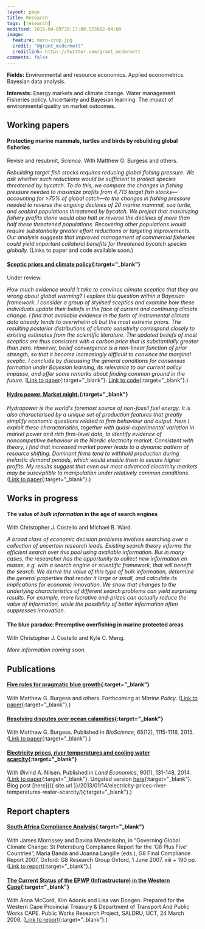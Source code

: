 ```yaml
---
layout: page
title: Research
tags: [research]
modified: 2016-04-09T20:17:00.523882-04:00
image:
  feature: moro-crop.jpg
  credit: "@grant_mcdermott"
  creditlink: https://twitter.com/grant_mcdermott
comments: false
---
```


**Fields:** Environmental and resource economics. Applied econometrics. Bayesian data analysis.

**Interests:** Energy markets and climate change. Water management. Fisheries policy. Uncertainty and Bayesian learning. The impact of environmental quality on market outcomes.

## Working papers

#### Protecting marine mammals, turtles and birds by rebuilding global fisheries

Revise and resubmit, *Science*. With Matthew G. Burgess and others.

*Rebuilding target fish stocks requires reducing global fishing pressure. We ask whether such reductions would be sufficient to protect species threatened by bycatch. To do this, we compare the changes in fishing pressure needed to maximize profits from 4,713 target fish stocks—accounting for &gt;75% of global catch—to the changes in fishing pressure needed to reverse the ongoing declines of 20 marine mammal, sea turtle, and seabird populations threatened by bycatch. We project that maximizing fishery profits alone would also halt or reverse the declines of more than half these threatened populations. Recovering other populations would require substantially greater effort reductions or targeting improvements. Our analysis suggests that improved management of commercial fisheries could yield important collateral benefits for threatened bycatch species globally.* (Links to paper and code available soon.)

#### [Sceptic priors and climate policy](https://drive.google.com/file/d/0B6AgOxtQA9dTcjRmZkNjMVhuVFU/view?usp=sharing){:target="_blank"}

Under review.

*How much evidence would it take to convince climate sceptics that they are wrong about global warming? I explore this question within a Bayesian framework. I consider a group of stylised sceptics and examine how these individuals update their beliefs in the face of current and continuing climate change. I find that available evidence in the form of instrumental climate data already tends to overwhelm all but the most extreme priors. The resulting posterior distributions of climate sensitivity correspond closely to existing estimates from the scientific literature. The updated beliefs of most sceptics are thus consistent with a carbon price that is substantially greater than zero. However, belief convergence is a non-linear function of prior strength, so that it become increasingly difficult to convince the marginal sceptic. I conclude by discussing the general conditions for consensus formation under Bayesian learning, its relevance to our current policy impasse, and offer some remarks about finding common ground in the future.* ([Link to paper](https://drive.google.com/file/d/0B6AgOxtQA9dTcjRmZkNjMVhuVFU/view?usp=sharing){:target="_blank"}. [Link to code](https://github.com/grantmcdermott/sceptic-priors){:target="_blank"}.)

#### [Hydro power. Market might.](https://drive.google.com/file/d/0B6AgOxtQA9dTaWcxdHpsNE5wdjA/view?usp=sharing){:target="_blank"}

*Hydropower is the world's foremost source of non-fossil fuel energy. It is also characterised by a unique set of production features that greatly simplify economic questions related to firm behaviour and output. Here I exploit these characteristics, together with quasi-experimental variation in market power and rich firm-level data, to identify evidence of noncompetitive behaviour in the Nordic electricity market. Consistent with theory, I find that increased market power leads to a dynamic pattern of resource shifting. Dominant firms tend to withhold production during inelastic demand periods, which would enable them to secure higher profits. My results suggest that even our most advanced electricity markets may be susceptible to manipulation under relatively common conditions.* ([Link to paper](https://drive.google.com/file/d/0B6AgOxtQA9dTaWcxdHpsNE5wdjA/view?usp=sharing){:target="_blank"}.)

<!-- Example of show/hide toggle for abstract:
<details>
  <summary>Abstract</summary>
   <i>I test for evidence of strategic behaviour in an advanced power market using a rich and uniquely detailed dataset of Norwegian hydropower firms, reservoirs and electricity data. Changes to local bidding area divisions and binding transmission constraints provide the additional layers of exogenous variation that allow me to cleanly identify the causal effect of market power on firm behaviour over time. Consistent with theory, I find that increased market power leads to an intertemporal reallocation of water resources across periods. Dominant firms will tend to withhold production when demand is at its most inelastic. The effects are modest next to other factors governing reservoir management, such as annual snow-melt. Yet, they may still cause the production profile of hydropower firms to diverge in meaningful ways if the differences in market share are large enough, and particularly when transmission constraints are binding.</i>
</details>
<br>
-->


## Works in progress

#### The value of *bulk information* in the age of search engines

With Christopher J. Costello and Michael B. Ward.

*A broad class of economic decision problems involves searching over a collection of uncertain research leads. Existing search theory informs the efficient search over this pool using available information. But in many cases, the researcher has the opportunity to collect new information en masse, e.g. with a search engine or scientific framework, that will benefit the search. We derive the value of this type of bulk information, determine the general properties that render it large or small, and calculate its implications for economic innovation. We show that changes to the underlying characteristics of different search problems can yield surprising results. For example, more lucrative end-prizes can actually reduce the value of information, while the possibility of better information often suppresses innovation.*

#### The blue paradox: Preemptive overfishing in marine protected areas

With Christopher J. Costello and Kyle C. Meng.

*More information coming soon.*


## Publications

#### [Five rules for pragmatic blue growth](http://dx.doi.org/10.1016/j.marpol.2016.12.005){:target="_blank"}
With Matthew G. Burgess and others. Forthcoming at *Marine Policy*. ([Link to paper](http://dx.doi.org/10.1016/j.marpol.2016.12.005){:target="_blank"}.)
<!--
*The concept of blue growth is the newest of many recent calls for more holistic management of complex marine social-ecological systems. The complexity of ocean systems, combined with limitations on data and capacity, demands an approach to management that is pragmatic — meaning goal- and solution-oriented, realistic, and practical. Here we propose and discuss five rules of thumb upon which to build such an approach. 1) Define objectives, quantify tradeoffs, and strive for efficiency. Understanding stakeholders’ objectives, and if and how they trade off with one another, keeps management goal-oriented, aware of its full range of options, and maximizes the likelihood of finding win-win solutions. 2) The data you have can do more than you think. Cross-system similarity, within-system complexity, and general first principles all add informational value to data collected both within and outside the system being managed. 3) Engage stakeholders, but do it right. Co-management and citizen science can be important tools in the science and management toolbox, especially in data- and capacity-limited regions. 4) Measure your impact and learn as you go. This can increase short-term start-up costs but can prevent larger wastes of resources in the long-term. 5) Design institutions, not behaviors. Management does not directly control fishing efforts, pollution rates or other behaviors, but instead controls institutions under which stakeholders make choices. Each of these rules of thumb is inspired by real-world successes and case studies. We provide concrete examples to illustrate the key concepts and aim to provide a digestible set of guidelines that any manager can follow.*
-->


#### [Resolving disputes over ocean calamities](http://dx.doi.org/10.1093/biosci/biv147){:target="_blank"}
With Matthew G. Burgess. Published in *BioScience*, 65(12), 1115-1116, 2015. ([Link to paper](http://dx.doi.org/10.1093/biosci/biv147){:target="_blank"}.)

#### [Electricity prices, river temperatures and cooling water scarcity](http://dx.doi.org/10.3368/le.90.1.131){:target="_blank"}
With Øivind A. Nilsen. Published in *Land Economics*, 90(1), 131-148, 2014. ([Link to paper](http://dx.doi.org/10.3368/le.90.1.131){:target="_blank"}. Ungated version [here](https://drive.google.com/file/d/0B6AgOxtQA9dTM09ZbU5WRFVfQUk/view?usp=sharing){:target="_blank"}. Blog post [here]({{ site.url }}/2013/01/14/electricity-prices-river-temperatures-water-scarcity/){:target="_blank"}.)


## Report chapters

#### [South Africa Compliance Analysis](http://www.g8.utoronto.ca/oxford/2006compliance-ox.pdf){:target="_blank"}
With James Morrissey and Davina Mendelsohn, in “Governing Global Climate Change: St Petersburg Compliance Report for the ‘G8 Plus Five’ Countries”, Maria Banda and Joanna Langille (eds.), G8 Final Compliance Report 2007, Oxford: G8 Research Group Oxford, 1 June 2007. xiii + 190 pp. ([Link to report](http://www.g8.utoronto.ca/oxford/2006compliance-ox.pdf){:target="_blank"}.)

#### [The Current Status of the EPWP (Infrastructure) in the Western Cape](http://www.saldru.uct.ac.za/documentation/reports-and-studies-1/147-the-current-status-of-the-epwp-infrastructure-in-the-western-cape-1){:target="_blank"}
With Anna McCord, Kim Adonis and Lisa van Dongen. Prepared for the Western Cape Provincial Treasury & Department of Transport And Public Works CAPE. Public Works Research Project, SALDRU, UCT, 24 March 2006. ([Link to report](http://www.saldru.uct.ac.za/documentation/reports-and-studies-1/147-the-current-status-of-the-epwp-infrastructure-in-the-western-cape-1){:target="_blank"}.)
